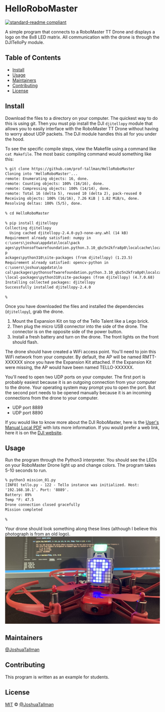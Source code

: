 # HelloRoboMaster

[![standard-readme compliant](https://img.shields.io/badge/readme%20style-standard-brightgreen.svg?style=flat-square)](https://github.com/RichardLitt/standard-readme)

A simple program that connects to a RoboMaster TT Drone and displays a logo on the 8x8 LED matrix. All communication with the drone is through the DJITelloPy module.

## Table of Contents
- [Install](#install)
- [Usage](#usage)
- [Maintainers](#maintainers)
- [Contributing](#contributing)
- [License](#license)

## Install
Download the files to a directory on your computer. The quickest way to do this is using git. Then you must pip install the DJI `djitellopy` module that allows you to easily interface with the RoboMaster TT Drone without having to worry about UDP packets. The DJI module handles this all for you under the hood.

To see the specific compile steps, view the Makefile using a command like `cat Makefile`. The most basic compiling command would something like this:
```
% git clone https://github.com/prof-tallman/HelloRoboMaster
Cloning into 'HelloRoboMaster'...
remote: Enumerating objects: 16, done.
remote: Counting objects: 100% (16/16), done.
remote: Compressing objects: 100% (14/14), done.
remote: Total 16 (delta 5), reused 10 (delta 2), pack-reused 0
Receiving objects: 100% (16/16), 7.26 KiB | 1.82 MiB/s, done.
Resolving deltas: 100% (5/5), done.

% cd HelloRoboMaster

% pip install djitellopy
Collecting djitellopy
  Using cached djitellopy-2.4.0-py3-none-any.whl (14 kB)
Requirement already satisfied: numpy in c:\users\joshua\appdata\local\pack
ages\pythonsoftwarefoundation.python.3.10_qbz5n2kfra8p0\localcache\local-p
ackages\python310\site-packages (from djitellopy) (1.23.5)
Requirement already satisfied: opencv-python in c:\users\joshua\appdata\lo
cal\packages\pythonsoftwarefoundation.python.3.10_qbz5n2kfra8p0\localcache
\local-packages\python310\site-packages (from djitellopy) (4.7.0.68)
Installing collected packages: djitellopy
Successfully installed djitellopy-2.4.0

%
```

Once you have downloaded the files and installed the dependencies (`djitellopy`), grab the drone.
1. Mount the Expansion Kit on top of the Tello Talent like a Lego brick.
1. Then plug the micro USB connector into the side of the drone. The connector is on the opposite side of the power button.
1. Install a fresh battery and turn on the drone. The front lights on the front should flash.

The drone should have created a WiFi access point. You'll need to join this WiFi network from your computer. By default, the AP will be named RMTT-XXXXXX since you have the Expansion Kit attached. If the Expansion Kit were missing, the AP would have been named TELLO-XXXXXX.

You'll need to open two UDP ports on your computer. The first port is probably easiest because it is an outgoing connection from your computer to the drone. Your operating system may prompt you to open the port. But the second port needs to be opened manually because it is an incoming connections from the drone to your computer.
* UDP port 8889
* UDP port 8890

If you would like to know more about the DJI RoboMaster, here is the [User's Manual Local PDF](RoboMaster_TT_Tello_Talent_User_Manual_en.pdf) with lots more information. If you would prefer a web link, here it is on the [DJI website](https://dl.djicdn.com/downloads/RoboMaster+TT/RoboMaster_TT_Tello_Talent_User_Manual_en.pdf).

## Usage
Run the program through the Python3 interpreter. You should see the LEDs on your RoboMaster Drone light up and change colors. The program takes 5-10 seconds to run.
```
% python3 mission_01.py
[INFO] tello.py - 122 - Tello instance was initialized. Host: '192.168.10.1'. Port: '8889'.
Battery: 89%
Temp °F: 47.5
Drone connection closed gracefully
Mission completed

%
```

Your drone should look something along these lines (although I believe this photograph is from an old logo).
![RoboMaster showing a key logo on the LED matrix](logo.jpg)

## Maintainers
[@JoshuaTallman](https://github.com/prof-tallman)

## Contributing
This program is written as an example for students.

## License
[MIT](LICENSE) © [@JoshuaTallman](https://github.com/prof-tallman)
